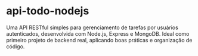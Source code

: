 # api-todo-nodejs
Uma API RESTful simples para gerenciamento de tarefas por usuários autenticados, desenvolvida com Node.js, Express e MongoDB. Ideal como primeiro projeto de backend real, aplicando boas práticas e organização de código.

